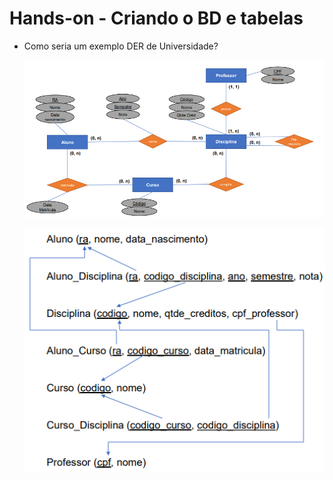 # Hands-on - Criando o BD e tabelas

- Como seria um exemplo DER de Universidade?
    
    ![Untitled](Hands-on%20-%20Criando%20o%20BD%20e%20tabelas%2078639fd517904cd98650cd6030c66ce2/Untitled.png)
    
    ![Untitled](Hands-on%20-%20Criando%20o%20BD%20e%20tabelas%2078639fd517904cd98650cd6030c66ce2/Untitled%201.png)